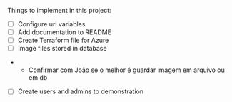 Things to implement in this project: <br>
- [ ] Configure url variables
- [ ] Add documentation to README
- [ ] Create Terraform file for Azure
- [ ] Image files stored in database
- - Confirmar com João se o melhor é guardar imagem em arquivo ou em db
- [ ] Create users and admins to demonstration
